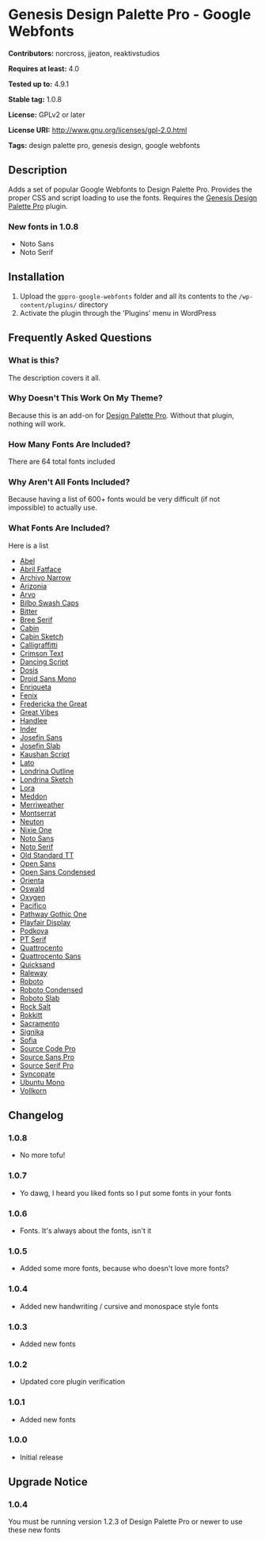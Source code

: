 # Genesis Design Palette Pro - Google Webfonts #
**Contributors:** norcross, jjeaton, reaktivstudios

**Requires at least:** 4.0

**Tested up to:** 4.9.1

**Stable tag:** 1.0.8

**License:** GPLv2 or later

**License URI:** http://www.gnu.org/licenses/gpl-2.0.html

**Tags:** design palette pro, genesis design, google webfonts

## Description ##

Adds a set of popular Google Webfonts to Design Palette Pro. Provides the proper CSS and script loading to use the fonts. Requires the [Genesis Design Palette Pro](http://genesisdesignpro.com/ "Genesis Design Palette Pro") plugin.

### New fonts in 1.0.8 ###
* Noto Sans
* Noto Serif

## Installation ##
1. Upload the `gppro-google-webfonts` folder and all its contents to the `/wp-content/plugins/` directory
1. Activate the plugin through the 'Plugins' menu in WordPress

## Frequently Asked Questions ##

### What is this? ###

The description covers it all.

### Why Doesn't This Work On My Theme? ###

Because this is an add-on for [Design Palette Pro](http://genesisdesignpro.com/ "Genesis Design Palette Pro"). Without that plugin, nothing will work.

### How Many Fonts Are Included? ###

There are 64 total fonts included

### Why Aren't All Fonts Included? ###

Because having a list of 600+ fonts would be very difficult (if not impossible) to actually use.

### What Fonts Are Included? ###

Here is a list

* [Abel](https://www.google.com/fonts/specimen/Abel)
* [Abril Fatface](https://www.google.com/fonts/specimen/Abril+Fatface)
* [Archivo Narrow](https://www.google.com/fonts/specimen/Archivo+Narrow)
* [Arizonia](https://www.google.com/fonts/specimen/Arizonia)
* [Arvo](https://www.google.com/fonts/specimen/Arvo)
* [Bilbo Swash Caps](https://www.google.com/fonts/specimen/Bilbo+Swash+Caps)
* [Bitter](https://www.google.com/fonts/specimen/Bitter)
* [Bree Serif](https://www.google.com/fonts/specimen/Bree+Serif)
* [Cabin](https://www.google.com/fonts/specimen/Cabin)
* [Cabin Sketch](https://www.google.com/fonts/specimen/Cabin+Sketch)
* [Calligraffitti](https://www.google.com/fonts/specimen/Calligraffitti)
* [Crimson Text](https://www.google.com/fonts/specimen/Crimson+Text)
* [Dancing Script](https://www.google.com/fonts/specimen/Dancing+Script)
* [Dosis](https://www.google.com/fonts/specimen/Dosis)
* [Droid Sans Mono](https://www.google.com/fonts/specimen/Droid+Sans+Mono)
* [Enriqueta](https://www.google.com/fonts/specimen/Enriqueta)
* [Fenix](https://www.google.com/fonts/specimen/Fenix)
* [Fredericka the Great](https://www.google.com/fonts/specimen/Fredericka+the+Great)
* [Great Vibes](https://www.google.com/fonts/specimen/Great+Vibes)
* [Handlee](https://www.google.com/fonts/specimen/Handlee)
* [Inder](https://www.google.com/fonts/specimen/Inder)
* [Josefin Sans](https://www.google.com/fonts/specimen/Josefin+Sans)
* [Josefin Slab](https://www.google.com/fonts/specimen/Josefin+Slab)
* [Kaushan Script](https://www.google.com/fonts/specimen/Kaushan+Script)
* [Lato](https://www.google.com/fonts/specimen/Lato)
* [Londrina Outline](https://www.google.com/fonts/specimen/Londrina+Outline)
* [Londrina Sketch](https://www.google.com/fonts/specimen/Londrina+Sketch)
* [Lora](https://www.google.com/fonts/specimen/Lora)
* [Meddon](https://www.google.com/fonts/specimen/Meddon)
* [Merriweather](https://www.google.com/fonts/specimen/Merriweather)
* [Montserrat](https://www.google.com/fonts/specimen/Montserrat)
* [Neuton](https://www.google.com/fonts/specimen/Neuton)
* [Nixie One](https://www.google.com/fonts/specimen/Nixie+One)
* [Noto Sans](https://fonts.google.com/specimen/Noto+Sans)
* [Noto Serif](https://fonts.google.com/specimen/Noto+Serif)
* [Old Standard TT](https://www.google.com/fonts/specimen/Old+Standard+TT)
* [Open Sans](https://www.google.com/fonts/specimen/Open+Sans)
* [Open Sans Condensed](https://www.google.com/fonts/specimen/Open+Sans+Condensed)
* [Orienta](https://www.google.com/fonts/specimen/Orienta)
* [Oswald](https://www.google.com/fonts/specimen/Oswald)
* [Oxygen](https://www.google.com/fonts/specimen/Oxygen)
* [Pacifico](https://www.google.com/fonts/specimen/Pacifico)
* [Pathway Gothic One](https://www.google.com/fonts/specimen/Pathway+Gothic+One)
* [Playfair Display](https://www.google.com/fonts/specimen/Playfair+Display)
* [Podkova](https://www.google.com/fonts/specimen/Podkova)
* [PT Serif](https://www.google.com/fonts/specimen/PT+Serif)
* [Quattrocento](https://www.google.com/fonts/specimen/Quattrocento)
* [Quattrocento Sans](https://www.google.com/fonts/specimen/Quattrocento+Sans)
* [Quicksand](https://www.google.com/fonts/specimen/Quicksand)
* [Raleway](https://www.google.com/fonts/specimen/Raleway)
* [Roboto](https://www.google.com/fonts/specimen/Roboto)
* [Roboto Condensed](https://www.google.com/fonts/specimen/Roboto+Condensed)
* [Roboto Slab](https://www.google.com/fonts/specimen/Roboto+Slab)
* [Rock Salt](https://www.google.com/fonts/specimen/Rock+Salt)
* [Rokkitt](https://www.google.com/fonts/specimen/Rokkitt)
* [Sacramento](https://www.google.com/fonts/specimen/Sacramento)
* [Signika](https://www.google.com/fonts/specimen/Signika)
* [Sofia](https://www.google.com/fonts/specimen/Sofia)
* [Source Code Pro](https://www.google.com/fonts/specimen/Source+Code+Pro)
* [Source Sans Pro](https://www.google.com/fonts/specimen/Source+Sans+Pro)
* [Source Serif Pro](https://www.google.com/fonts/specimen/Source+Serif+Pro)
* [Syncopate](https://www.google.com/fonts/specimen/Syncopate)
* [Ubuntu Mono](https://www.google.com/fonts/specimen/Ubuntu+Mono)
* [Vollkorn](https://www.google.com/fonts/specimen/Vollkorn)


## Changelog ##

### 1.0.8 ###
* No more tofu!

### 1.0.7 ###
* Yo dawg, I heard you liked fonts so I put some fonts in your fonts

### 1.0.6 ###
* Fonts. It's always about the fonts, isn't it

### 1.0.5 ###
* Added some more fonts, because who doesn't love more fonts?

### 1.0.4 ###
* Added new handwriting / cursive and monospace style fonts

### 1.0.3 ###
* Added new fonts

### 1.0.2 ###
* Updated core plugin verification

### 1.0.1 ###
* Added new fonts

### 1.0.0 ###
* Initial release

## Upgrade Notice ##

### 1.0.4 ###
You must be running version 1.2.3 of Design Palette Pro or newer to use these new fonts
